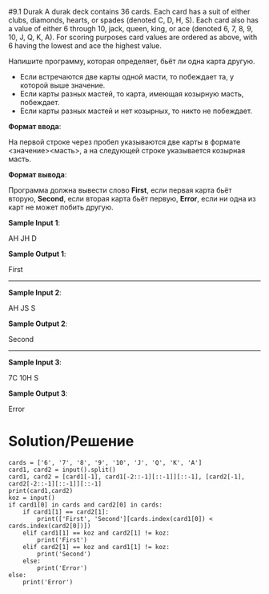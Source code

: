 #9.1 Durak
A durak deck contains 36 cards. Each card has a suit of either clubs, diamonds, hearts, or spades (denoted C, D, H, S). Each card also has a value of either 6 through 10, jack, queen, king, or ace (denoted 6, 7, 8, 9, 10, J, Q, K, A). For scoring purposes card values are ordered as above, with 6 having the lowest and ace the highest value.

Напишите программу, которая определяет, бьёт ли одна карта другую.
- Если встречаются две карты одной масти, то побеждает та, у которой выше значение.
- Если карты разных мастей, то карта, имеющая козырную масть, побеждает.
- Если карты разных мастей и нет козырных, то никто не побеждает.

**Формат ввода**:

На первой строке через пробел указываются две карты в формате <значение><масть>, а на следующей строке указывается козырная масть.

**Формат вывода**:

Программа должна вывести слово **First**, если первая карта бьёт вторую, **Second**, если вторая карта бьёт первую, **Error**, если ни одна из карт не может побить другую.

**Sample Input 1**:

AH JH
D

**Sample Output 1**:

First

---

**Sample Input 2**:

AH JS
S

**Sample Output 2**:

Second

---

**Sample Input 3**:

7C 10H
S

**Sample Output 3**:

Error

# Solution/Решение

```
cards = ['6', '7', '8', '9', '10', 'J', 'Q', 'K', 'A']
card1, card2 = input().split()
card1, card2 = [card1[-1], card1[-2::-1][::-1]][::-1], [card2[-1], card2[-2::-1][::-1]][::-1]
print(card1,card2)
koz = input()
if card1[0] in cards and card2[0] in cards:
    if card1[1] == card2[1]:
        print(['First', 'Second'][cards.index(card1[0]) < cards.index(card2[0])])
    elif card1[1] == koz and card2[1] != koz:
        print('First')
    elif card2[1] == koz and card1[1] != koz:
        print('Second')
    else:
        print('Error')
else:
    print('Error')
```

